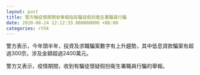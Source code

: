 ```yaml
---
layout: post
title: 警方稱疫情期間收舉報指有騙徒假扮衞生署職員行騙
date: 2020-08-24 12:12:33.000000000 +08:00
categories: rthk
---
```


警方表示，今年頭半年，投資及求職騙案數字有上升趨勢，其中低息貸款騙案有超過300宗，涉及金額超過2400萬元。

警方又表示，疫情期間，收到有騙徒懷疑假扮衞生署職員行騙的舉報。
